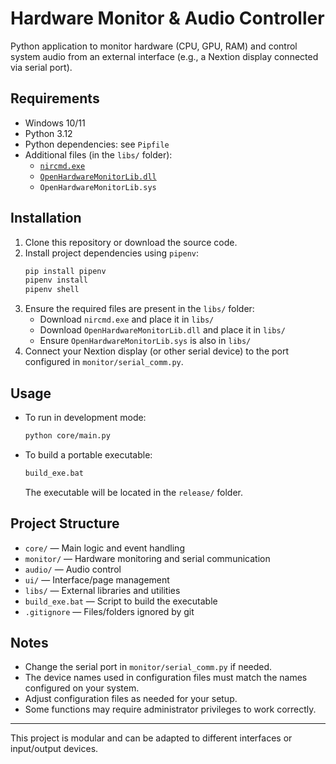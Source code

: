# Hardware Monitor & Audio Controller

Python application to monitor hardware (CPU, GPU, RAM) and control system audio from an external interface (e.g., a Nextion display connected via serial port).

## Requirements

- Windows 10/11
- Python 3.12
- Python dependencies: see `Pipfile`
- Additional files (in the `libs/` folder):
  - [`nircmd.exe`](https://www.nirsoft.net/utils/nircmd.html)
  - [`OpenHardwareMonitorLib.dll`](https://github.com/openhardwaremonitor/openhardwaremonitor/releases)
  - `OpenHardwareMonitorLib.sys`

## Installation

1. Clone this repository or download the source code.
2. Install project dependencies using `pipenv`:
   ```sh
   pip install pipenv
   pipenv install
   pipenv shell
   ```
3. Ensure the required files are present in the `libs/` folder:
   - Download `nircmd.exe` and place it in `libs/`
   - Download `OpenHardwareMonitorLib.dll` and place it in `libs/`
   - Ensure `OpenHardwareMonitorLib.sys` is also in `libs/`
4. Connect your Nextion display (or other serial device) to the port configured in `monitor/serial_comm.py`.

## Usage

- To run in development mode:
  ```sh
  python core/main.py
  ```
- To build a portable executable:
  ```sh
  build_exe.bat
  ```
  The executable will be located in the `release/` folder.

## Project Structure

- `core/` — Main logic and event handling
- `monitor/` — Hardware monitoring and serial communication
- `audio/` — Audio control
- `ui/` — Interface/page management
- `libs/` — External libraries and utilities
- `build_exe.bat` — Script to build the executable
- `.gitignore` — Files/folders ignored by git

## Notes

- Change the serial port in `monitor/serial_comm.py` if needed.
- The device names used in configuration files must match the names configured on your system.
- Adjust configuration files as needed for your setup.
- Some functions may require administrator privileges to work correctly.

---

This project is modular and can be adapted to different interfaces or input/output devices.
